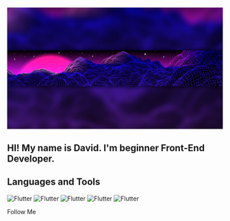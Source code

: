 [![Header](https://github.com/DavidShariev/DavidShariev/blob/master/assets/header.jpg)](https://github.com/DavidShariev/)

## HI! My name is David. I'm beginner Front-End Developer.

## Languages and Tools
![Flutter](https://img.shields.io/badge/-JavaScript-000?style=for-the-badge&logo=Javascript)
![Flutter](https://img.shields.io/badge/-Webpack-000?style=for-the-badge&logo=Webpack)
![Flutter](https://img.shields.io/badge/-React-000?style=for-the-badge&logo=React)
![Flutter](https://img.shields.io/badge/-Pug-000?style=for-the-badge&logo=Pug)
![Flutter](https://img.shields.io/badge/-Sass-000?style=for-the-badge&logo=Sass)

Follow Me
